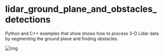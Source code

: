 # lidar_ground_plane_and_obstacles_detections
Python and C++ examples that show shows how to process 3-D Lidar data by segmenting the ground plane and finding obstacles.



![img](Python/figs/results_XY.gif)
